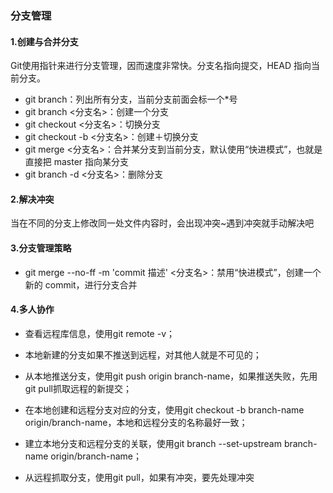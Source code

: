 ### 分支管理

#### 1.创建与合并分支
Git使用指针来进行分支管理，因而速度非常快。分支名指向提交，HEAD 指向当前分支。

- git branch：列出所有分支，当前分支前面会标一个*号
- git branch <分支名>：创建一个分支
- git checkout <分支名>：切换分支
- git checkout -b <分支名>：创建＋切换分支
- git merge <分支名>：合并某分支到当前分支，默认使用“快进模式”，也就是直接把 master 指向某分支
- git branch -d <分支名>：删除分支

#### 2.解决冲突
当在不同的分支上修改同一处文件内容时，会出现冲突~遇到冲突就手动解决吧

#### 3.分支管理策略
- git merge --no-ff -m 'commit 描述' <分支名>：禁用“快进模式”，创建一个新的 commit，进行分支合并

#### 4.多人协作
- 查看远程库信息，使用git remote -v；

- 本地新建的分支如果不推送到远程，对其他人就是不可见的；

- 从本地推送分支，使用git push origin branch-name，如果推送失败，先用git pull抓取远程的新提交；

- 在本地创建和远程分支对应的分支，使用git checkout -b branch-name origin/branch-name，本地和远程分支的名称最好一致；

- 建立本地分支和远程分支的关联，使用git branch --set-upstream branch-name origin/branch-name；

- 从远程抓取分支，使用git pull，如果有冲突，要先处理冲突